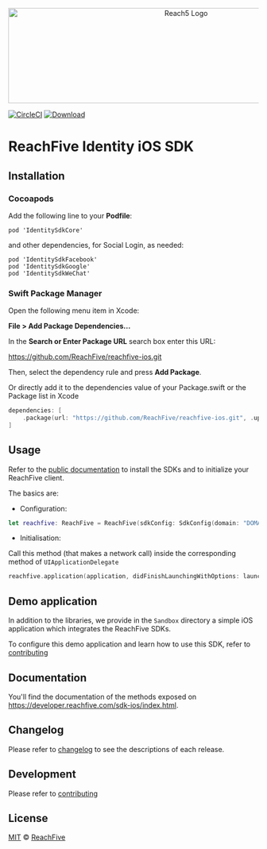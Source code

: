 <p align="center">
 <img src="https://www.reachfive.com/hubfs/5399904/Logo-ReachFive.svg" alt="Reach5 Logo" width="700" height="192"/>
</p>

[![CircleCI](https://circleci.com/gh/ReachFive/identity-ios-sdk/tree/master.svg?style=svg)](https://circleci.com/gh/ReachFive/identity-ios-sdk/tree/master)
[![Download](https://img.shields.io/cocoapods/v/IdentitySdkCore.svg?style=flat) ](https://cocoapods.org/pods/IdentitySdkCore)

# ReachFive Identity iOS SDK

## Installation

### Cocoapods

Add the following line to your **Podfile**:

```
pod 'IdentitySdkCore'
```

and other dependencies, for Social Login, as needed:
```
pod 'IdentitySdkFacebook'
pod 'IdentitySdkGoogle'
pod 'IdentitySdkWeChat'
```


### Swift Package Manager
Open the following menu item in Xcode:

**File > Add Package Dependencies...**

In the **Search or Enter Package URL** search box enter this URL:

https://github.com/ReachFive/reachfive-ios.git

Then, select the dependency rule and press **Add Package**.

Or directly add it to the dependencies value of your Package.swift or the Package list in Xcode

```swift
dependencies: [
    .package(url: "https://github.com/ReachFive/reachfive-ios.git", .upToNextMajor(from: "6.3.0"))
]
```

## Usage
Refer to the [public documentation](https://developer.reachfive.com/sdk-ios/index.html) to install the SDKs and to initialize your ReachFive client.

The basics are:

- Configuration:

```swift
let reachfive: ReachFive = ReachFive(sdkConfig: SdkConfig(domain: "DOMAIN", clientId: "CLIENT_ID"))
```

- Initialisation:

Call this method (that makes a network call) inside the corresponding method of `UIApplicationDelegate`

```swift
reachfive.application(application, didFinishLaunchingWithOptions: launchOptions)
```


## Demo application

In addition to the libraries, we provide in the `Sandbox` directory a simple iOS application which integrates the ReachFive SDKs.

To configure this demo application and learn how to use this SDK, refer to [contributing](CONTRIBUTING.md#running-the-demo-application)

## Documentation

You'll find the documentation of the methods exposed on https://developer.reachfive.com/sdk-ios/index.html.

## Changelog

Please refer to [changelog](CHANGELOG.md) to see the descriptions of each release.

## Development

Please refer to [contributing](CONTRIBUTING.md#development)

## License

[MIT](LICENSE) © [ReachFive](https://reachfive.co/)
